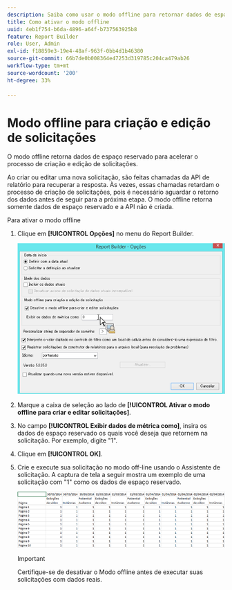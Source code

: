 ```yaml
---
description: Saiba como usar o modo offline para retornar dados de espaço reservado.
title: Como ativar o modo offline
uuid: 4eb1f754-b6da-4896-a64f-b737563925b8
feature: Report Builder
role: User, Admin
exl-id: f18859e3-19e4-48af-963f-0bb4d1b46380
source-git-commit: 66b7de0b008364e47253d319785c204ca479ab26
workflow-type: tm+mt
source-wordcount: '200'
ht-degree: 33%

---
```


# Modo offline para criação e edição de solicitações

O modo offline retorna dados de espaço reservado para acelerar o processo de criação e edição de solicitações.

Ao criar ou editar uma nova solicitação, são feitas chamadas da API de relatório para recuperar a resposta. Às vezes, essas chamadas retardam o processo de criação de solicitações, pois é necessário aguardar o retorno dos dados antes de seguir para a próxima etapa. O modo offline retorna somente dados de espaço reservado e a API não é criada.

Para ativar o modo offline

1. Clique em **[!UICONTROL Opções]** no menu do Report Builder.

   ![Captura de tela da tela Opções com o modo offline selecionado.](assets/offline_mode.png)

1. Marque a caixa de seleção ao lado de **[!UICONTROL Ativar o modo offline para criar e editar solicitações]**.
1. No campo **[!UICONTROL Exibir dados de métrica como]**, insira os dados de espaço reservado os quais você deseja que retornem na solicitação. Por exemplo, digite &quot;1&quot;.
1. Clique em **[!UICONTROL OK]**.
1. Crie e execute sua solicitação no modo off-line usando o Assistente de solicitação. A captura de tela a seguir mostra um exemplo de uma solicitação com &quot;1&quot; como os dados de espaço reservado.

   ![Captura de tela mostrando o exemplo de modo offline usando 1 como um espaço reservado.](assets/offline_mode_example.png)

   >[!IMPORTANT]
   >
   >Certifique-se de desativar o Modo offline antes de executar suas solicitações com dados reais.
